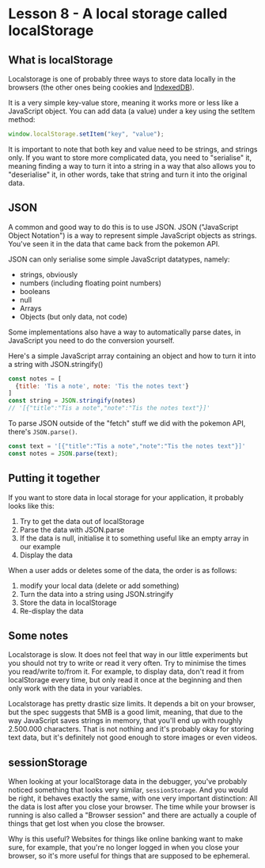# Lesson 8 - A local storage called localStorage

## What is localStorage

Localstorage is one of probably three ways to store data locally in the browsers (the other ones being cookies and [IndexedDB](https://developer.mozilla.org/en-US/docs/Web/API/IndexedDB_API)).

It is a very simple key-value store, meaning it works more or less like a JavaScript object. You can add data (a value) under a key using the setItem method:

```JavaScript
window.localStorage.setItem("key", "value");
```

It is important to note that both key and value need to be strings, and strings only. If you want to store more complicated data, you need to "serialise" it, meaning finding a way to turn it into a string in a way that also allows you to "deserialise" it, in other words, take that string and turn it into the original data.

## JSON

A common and good way to do this is to use JSON. JSON ("JavaScript Object Notation") is a way to represent simple JavaScript objects as strings. You've seen it in the data that came back from the pokemon API.

JSON can only serialise some simple JavaScript datatypes, namely:

- strings, obviously
- numbers (including floating point numbers)
- booleans
- null
- Arrays
- Objects (but only data, not code)

Some implementations also have a way to automatically parse dates, in JavaScript you need to do the conversion yourself.

Here's a simple JavaScript array containing an object and how to turn it into a string with JSON.stringify()

```JavaScript
const notes = [
  {title: 'Tis a note', note: 'Tis the notes text'}
]
const string = JSON.stringify(notes)
// '[{"title":"Tis a note","note":"Tis the notes text"}]'
```

To parse JSON outside of the "fetch" stuff we did with the pokemon API, there's `JSON.parse()`.

```JavaScript
const text = '[{"title":"Tis a note","note":"Tis the notes text"}]'
const notes = JSON.parse(text);
```

## Putting it together

If you want to store data in local storage for your application, it probably looks like this:

1. Try to get the data out of localStorage
2. Parse the data with JSON.parse
3. If the data is null, initialise it to something useful like an empty array in our example
4. Display the data

When a user adds or deletes some of the data, the order is as follows:

1. modify your local data (delete or add something)
2. Turn the data into a string using JSON.stringify
3. Store the data in localStorage
4. Re-display the data

## Some notes

Localstorage is slow. It does not feel that way in our little experiments but you should not try to write or read it very often. Try to minimise the times you read/write to/from it. For example, to display data, don't read it from localStorage every time, but only read it once at the beginning and then only work with the data in your variables.

Localstorage has pretty drastic size limits. It depends a bit on your browser, but the spec suggests that 5MB is a good limit, meaning, that due to the way JavaScript saves strings in memory, that you'll end up with roughly 2.500.000 characters. That is not nothing and it's probably okay for storing text data, but it's definitely not good enough to store images or even videos.

## sessionStorage

When looking at your localStorage data in the debugger, you've probably noticed something that looks very similar, `sessionStorage`. And you would be right, it behaves exactly the same, with one very important distinction: All the data is lost after you close your browser. The time while your browser is running is also called a "Browser session" and there are actually a couple of things that get lost when you close the browser.

Why is this useful? Websites for things like online banking want to make sure, for example, that you're no longer logged in when you close your browser, so it's more useful for things that are supposed to be ephemeral.
